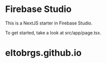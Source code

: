 # Firebase Studio

This is a NextJS starter in Firebase Studio.

To get started, take a look at src/app/page.tsx.
# eltobrgs.github.io
